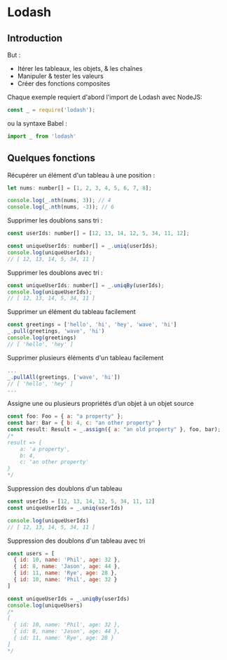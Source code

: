 # Lodash

## Introduction

But :

- Itérer les tableaux, les objets, & les chaînes
- Manipuler & tester les valeurs
- Créer des fonctions composites
  
Chaque exemple requiert d'abord l'import de Lodash avec NodeJS:

```js
const _ = require('lodash');
```

ou la syntaxe Babel : 

```js
import _ from 'lodash'
```

## Quelques fonctions

Récupérer un élément d'un tableau à une position :

```js
let nums: number[] = [1, 2, 3, 4, 5, 6, 7, 8];

console.log(_.nth(nums, 3)); // 4
console.log(_.nth(nums, -3)); // 6
```

Supprimer les doublons sans tri :

```js
const userIds: number[] = [12, 13, 14, 12, 5, 34, 11, 12];

const uniqueUserIds: number[] = _.uniq(userIds);
console.log(uniqueUserIds);
// [ 12, 13, 14, 5, 34, 11 ]
```

Supprimer les doublons avec tri :

```js
const uniqueUserIds: number[] = _.uniqBy(userIds);
console.log(uniqueUserIds);
// [ 12, 13, 14, 5, 34, 11 ]
```
Supprimer un élément du tableau facilement

```js
const greetings = ['hello', 'hi', 'hey', 'wave', 'hi']
_.pull(greetings, 'wave', 'hi')
console.log(greetings)
// [ 'hello', 'hey' ]
```

Supprimer plusieurs éléments d'un tableau facilement

```js
...
_.pullAll(greetings, ['wave', 'hi'])
// [ 'hello', 'hey' ]
...
```

Assigne une ou plusieurs propriétés d’un objet à un objet source

```js
const foo: Foo = { a: "a property" };
const bar: Bar = { b: 4, c: "an other property" }
const result: Result = _.assign({ a: "an old property" }, foo, bar);
/*
result => { 
    a: 'a property', 
    b: 4, 
    c: 'an other property' 
} 
*/
```

Suppression des doublons d'un tableau

```js
const userIds = [12, 13, 14, 12, 5, 34, 11, 12]
const uniqueUserIds = _.uniq(userIds)

console.log(uniqueUserIds)
// [ 12, 13, 14, 5, 34, 11 ]
```


Suppression des doublons d'un tableau avec tri

```js
const users = [
  { id: 10, name: 'Phil', age: 32 },
  { id: 8, name: 'Jason', age: 44 },
  { id: 11, name: 'Rye', age: 28 },
  { id: 10, name: 'Phil', age: 32 }
]

const uniqueUserIds = _.uniqBy(userIds)
console.log(uniqueUsers)
/*
[
  { id: 10, name: 'Phil', age: 32 },
  { id: 8, name: 'Jason', age: 44 },
  { id: 11, name: 'Rye', age: 28 }
]
*/

```
